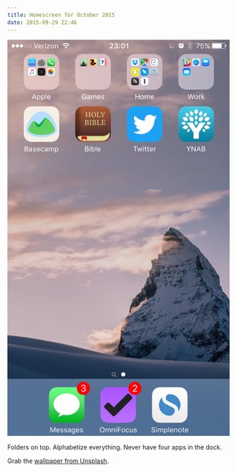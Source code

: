 ```yaml
---
title: Homescreen for October 2015
date: 2015-09-29 22:46
---
```

![Yay, apps](/assets/images/homescreen-2015-10.png)

Folders on top. Alphabetize everything. Never have four apps in the dock. 

Grab the [wallpaper from Unsplash](https://images.unsplash.com/photo-1428604422807-314cf752cbc9?q=80&fm=jpg&s=4a1ffa0b12e37f4ecdb5746d09a7a795). 
